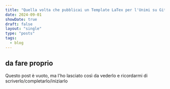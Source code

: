 ```yaml
---
title: "Quella volta che pubblicai un Template LaTex per l'Unimi su GitHub"
date: 2024-09-01
showDate: true
draft: false
layout: "single"
type: "posts"
tags:
  - blog
---
```


## da fare proprio
Questo post è vuoto, ma l'ho lasciato così da vederlo e ricordarmi di scriverlo/completarlo/iniziarlo